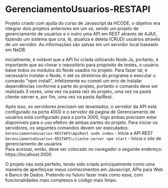 # GerenciamentoUsuarios-RESTAPI
Projeto criado com ajuda do curso de Javascript da HCODE, o objetivo era integrar dois projetos anteriores em um só, sendo um projeto de gerenciamento de usuários e o outro uma API em REST através de AJAX, fazendo um sistema que cria, lê, atualiza e deleta (CRUD) usuários através de um servidor. As informações são salvas em um servidor local baseado em NeDB.

Inicialmente, é notável que a API foi criada utilizando Node.Js, portanto, é importante que ao clonar o repositório para propósito de testes, o usuário baixe todos os módulos do Node usados no projeto. Para fazer tal, é necessário instalar o Node, ir até os diretórios do programa e executar o comando "npm install", infelizmente eu cometi um erro de instalar dependências conforme a parte do projeto, portanto o comando deve ser realizado 3 vezes, uma vez na pasta raíz do projeto, uma vez na pasta cliente-server e, por fim, uma vez na pasta ApiRest.

Após isso, os servidores precisam ser levantados, o servidor da API está configurado na porta 4000 e o servidor dá pagina de Gerenciamento de usuários está configurado para a porta 3000, logo ambas precisam estar disponíveis para o uso efetivo de ambas partes do projeto. Para iniciar os servidores, os seguintes comandos devem ser executados:<br />
`GerenciamentoUsuarios-RESTAPI\ApiRest node index` - Inicia a API REST <br />
`GerenciamentoUsuarios-RESTAPI\cliente-server npm start` - Inicia o site de gerenciamento de usuários <br />
Para acessar, então, deve ser colocado no navegador o seguinte endereço: https://localhost:3000

O projeto não está perfeito, tendo sido criado principalmente como uma maneira de aperfeiçoar meus conhecimentos em Javascript, APIs para Web e Banco de Dados. Pretendo no futuro fazer mais como esse, com funcionalidades mais complexos e código mais limpo.